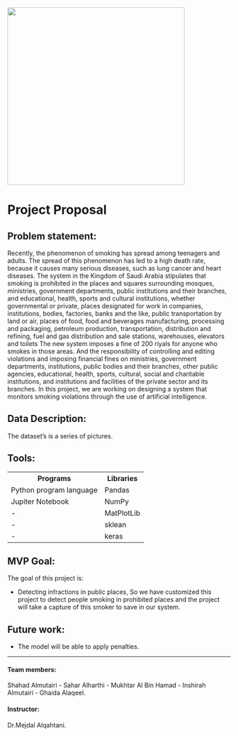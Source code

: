 <img src="https://user-images.githubusercontent.com/93095814/147146554-404c3210-b275-4c76-875a-a912cf9735a8.png" width="400" heigh="400" /> 

# Project Proposal

## Problem statement:

Recently, the phenomenon of smoking has spread among teenagers and adults. The spread of this phenomenon has led to a high death rate, because it causes many serious diseases, such as lung cancer and heart diseases. The system in the Kingdom of Saudi Arabia stipulates that smoking is prohibited in the places and squares surrounding mosques, ministries, government departments, public institutions and their branches, and educational, health, sports and cultural institutions, whether governmental or private, places designated for work in companies, institutions, bodies, factories, banks and the like, public transportation by land or air, places of food, food and beverages manufacturing, processing and packaging, petroleum production, transportation, distribution and refining, fuel and gas distribution and sale stations, warehouses, elevators and toilets The new system imposes a fine of 200 riyals for anyone who smokes in those areas. And the responsibility of controlling and editing violations and imposing financial fines on ministries, government departments, institutions, public bodies and their branches, other public agencies, educational, health, sports, cultural, social and charitable institutions, and institutions and facilities of the private sector and its branches. In this project, we are working on designing a system that monitors smoking violations through the use of artificial intelligence.

## Data Description:
The dataset’s is a series of pictures. 

## Tools:

<table>
  <tr>
    <th>Programs</th>
    <th>Libraries </th>
  </tr>
  <tr>
    <td>Python program language </td>
    <td>Pandas</td>
  </tr>
  <tr>
    <td>Jupiter Notebook</td>
    <td>NumPy</td>
  </tr>
  <tr>
    <td>-</td>
    <td>MatPlotLib</td>
  </tr>
  <tr>
    <td>-</td>
    <td>sklean</td>
  </tr>
  <tr>
    <td>-</td>
    <td>keras</td>
  </tr>
  </table>
  
  ## MVP Goal:
  The goal of this project is:
  * Detecting infractions in public places, So we have customized this project to detect people smoking in prohibited places and the project will take a capture of this smoker to save in our system.

## Future work:
*	The model will be able to apply penalties.
_____________________________________________________________________
#### Team members:
Shahad Almutairi - Sahar Alharthi - Mukhtar Al Bin Hamad - Inshirah Almutairi - Ghaida Alaqeel.
#### Instructor:
Dr.Mejdal Alqahtani.
